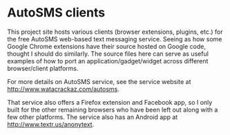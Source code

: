 AutoSMS clients
=========

This project site hosts various clients (browser extensions, plugins, etc.) for the free AutoSMS web-based text messaging service.
Seeing as how some Google Chrome extensions have their source hosted on Google code, thought I should do similarly.
The source files here can serve as useful examples of how to port an application/gadget/widget 
across different browser/client platforms.

For more details on AutoSMS service, see the service website at http://www.watacrackaz.com/autosms.

That service also offers a Firefox extension and Facebook app, so I only built for the other remaining browsers who have been 
left out along with a few other platforms. The service also has an Android app at http://www.textr.us/anonytext.
